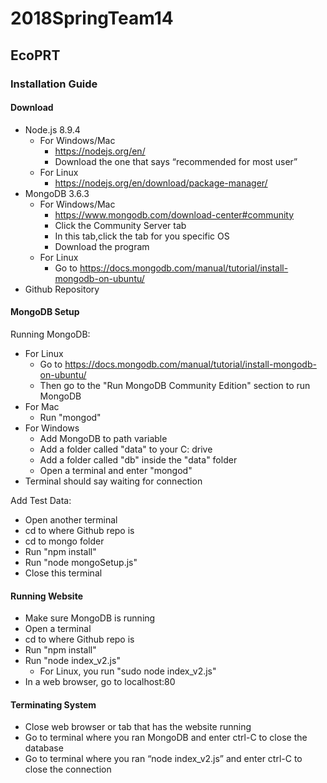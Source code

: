 # 2018SpringTeam14

## EcoPRT


### Installation Guide

#### Download

* Node.js 8.9.4
  * For Windows/Mac
    * https://nodejs.org/en/
    * Download the one that says “recommended for most user”
  * For Linux
    * https://nodejs.org/en/download/package-manager/
* MongoDB 3.6.3
  * For Windows/Mac
    * https://www.mongodb.com/download-center#community
    * Click the Community Server tab
    * In this tab,click the tab for you specific OS
    * Download the program
  * For Linux
    * Go to https://docs.mongodb.com/manual/tutorial/install-mongodb-on-ubuntu/
* Github Repository

#### MongoDB Setup

Running MongoDB:
* For Linux
  * Go to https://docs.mongodb.com/manual/tutorial/install-mongodb-on-ubuntu/
  * Then go to the "Run MongoDB Community Edition" section to run MongoDB
* For Mac
  * Run "mongod"
* For Windows
   * Add MongoDB to path variable
   * Add a folder called "data" to your C: drive
   * Add a folder called "db" inside the "data" folder
   * Open a terminal and enter "mongod"
* Terminal should say waiting for connection
   
Add Test Data:
* Open another terminal
* cd to where Github repo is
* cd to mongo folder
* Run "npm install"
* Run "node mongoSetup.js"
* Close this terminal

#### Running Website
* Make sure MongoDB is running
* Open a terminal
* cd to where Github repo is
* Run "npm install"
* Run "node index_v2.js"
  * For Linux, you run "sudo node index_v2.js"
* In a web browser, go to localhost:80

#### Terminating System
* Close web browser or tab that has the website running
* Go to terminal where you ran MongoDB and enter ctrl-C to close the database
* Go to terminal where you ran “node index_v2.js” and enter ctrl-C to close the connection

